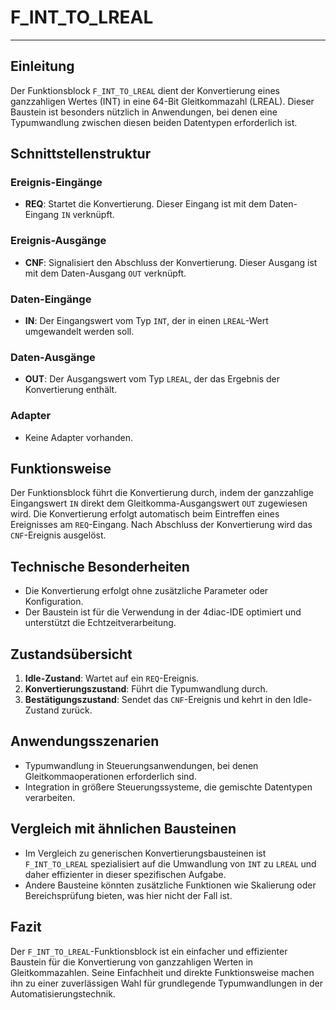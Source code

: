 # F_INT_TO_LREAL

* * * * * * * * * *
## Einleitung
Der Funktionsblock `F_INT_TO_LREAL` dient der Konvertierung eines ganzzahligen Wertes (INT) in eine 64-Bit Gleitkommazahl (LREAL). Dieser Baustein ist besonders nützlich in Anwendungen, bei denen eine Typumwandlung zwischen diesen beiden Datentypen erforderlich ist.

## Schnittstellenstruktur

### **Ereignis-Eingänge**
- **REQ**: Startet die Konvertierung. Dieser Eingang ist mit dem Daten-Eingang `IN` verknüpft.

### **Ereignis-Ausgänge**
- **CNF**: Signalisiert den Abschluss der Konvertierung. Dieser Ausgang ist mit dem Daten-Ausgang `OUT` verknüpft.

### **Daten-Eingänge**
- **IN**: Der Eingangswert vom Typ `INT`, der in einen `LREAL`-Wert umgewandelt werden soll.

### **Daten-Ausgänge**
- **OUT**: Der Ausgangswert vom Typ `LREAL`, der das Ergebnis der Konvertierung enthält.

### **Adapter**
- Keine Adapter vorhanden.

## Funktionsweise
Der Funktionsblock führt die Konvertierung durch, indem der ganzzahlige Eingangswert `IN` direkt dem Gleitkomma-Ausgangswert `OUT` zugewiesen wird. Die Konvertierung erfolgt automatisch beim Eintreffen eines Ereignisses am `REQ`-Eingang. Nach Abschluss der Konvertierung wird das `CNF`-Ereignis ausgelöst.

## Technische Besonderheiten
- Die Konvertierung erfolgt ohne zusätzliche Parameter oder Konfiguration.
- Der Baustein ist für die Verwendung in der 4diac-IDE optimiert und unterstützt die Echtzeitverarbeitung.

## Zustandsübersicht
1. **Idle-Zustand**: Wartet auf ein `REQ`-Ereignis.
2. **Konvertierungszustand**: Führt die Typumwandlung durch.
3. **Bestätigungszustand**: Sendet das `CNF`-Ereignis und kehrt in den Idle-Zustand zurück.

## Anwendungsszenarien
- Typumwandlung in Steuerungsanwendungen, bei denen Gleitkommaoperationen erforderlich sind.
- Integration in größere Steuerungssysteme, die gemischte Datentypen verarbeiten.

## Vergleich mit ähnlichen Bausteinen
- Im Vergleich zu generischen Konvertierungsbausteinen ist `F_INT_TO_LREAL` spezialisiert auf die Umwandlung von `INT` zu `LREAL` und daher effizienter in dieser spezifischen Aufgabe.
- Andere Bausteine könnten zusätzliche Funktionen wie Skalierung oder Bereichsprüfung bieten, was hier nicht der Fall ist.

## Fazit
Der `F_INT_TO_LREAL`-Funktionsblock ist ein einfacher und effizienter Baustein für die Konvertierung von ganzzahligen Werten in Gleitkommazahlen. Seine Einfachheit und direkte Funktionsweise machen ihn zu einer zuverlässigen Wahl für grundlegende Typumwandlungen in der Automatisierungstechnik.